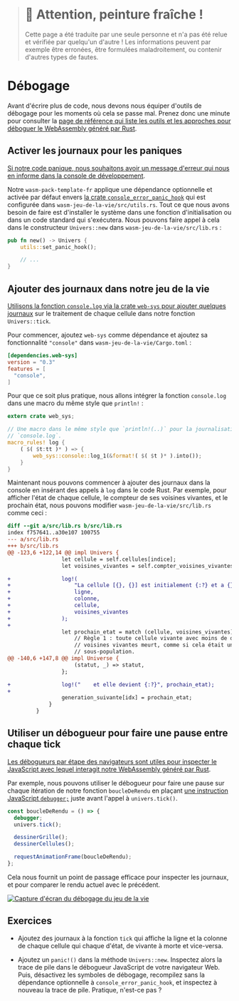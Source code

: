 > # 🚧 Attention, peinture fraîche !
>
> Cette page a été traduite par une seule personne et n'a pas été relue et
> vérifiée par quelqu'un d'autre ! Les informations peuvent par exemple être
> erronées, être formulées maladroitement, ou contenir d'autres types de fautes.

<!--
# Debugging
-->

# Débogage

<!--
Before we write much more code, we will want to have some debugging tools in our
belt for when things go wrong. Take a moment to review the [reference page
listing tools and approaches available for debugging Rust-generated
WebAssembly][reference-debugging].
-->

Avant d'écrire plus de code, nous devons nous équiper d'outils de débogage pour
les moments où cela se passe mal. Prenez donc une minute pour consulter la [page
de référence qui liste les outils et les approches pour déboguer le WebAssembly
généré par Rust][reference-debugging].

<!--
[reference-debugging]: ../reference/debugging.html
-->

[reference-debugging]: reference/debugging.html

<!--
## Enable Logging for Panics
-->

## Activer les journaux pour les paniques

<!--
[If our code panics, we want informative error messages to appear in the
developer console.](../reference/debugging.html#logging-panics)
-->

[Si notre code panique, nous souhaitons avoir un message d'erreur qui nous en
informe dans la console de
développement](reference/debugging.html#journaliser-les-paniques).

<!--
Our `wasm-pack-template` comes with an optional, enabled-by-default dependency
on [the `console_error_panic_hook` crate][panic-hook] that is configured in
`wasm-game-of-life/src/utils.rs`. All we need to do is install the hook in an
initialization function or common code path. We can call it inside the
`Universe::new` constructor in `wasm-game-of-life/src/lib.rs`:
-->

Notre `wasm-pack-template-fr` applique une dépendance optionnelle et activée par
défaut envers [la crate `console_error_panic_hook`][panic-hook] qui est
configurée dans `wasm-jeu-de-la-vie/src/utils.rs`. Tout ce que nous avons besoin
de faire est d'installer le système dans une fonction d'initialisation ou dans
un code standard qui s'exécutera. Nous pouvons faire appel à cela dans le
constructeur `Univers::new` dans `wasm-jeu-de-la-vie/src/lib.rs` :

<!--
```rust
pub fn new() -> Universe {
    utils::set_panic_hook();

    // ...
}
```
-->

```rust
pub fn new() -> Univers {
    utils::set_panic_hook();

    // ...
}
```

<!--
[panic-hook]: https://github.com/rustwasm/console_error_panic_hook
-->

[panic-hook]: https://github.com/rustwasm/console_error_panic_hook

<!--
## Add Logging to our Game of Life
-->

## Ajouter des journaux dans notre jeu de la vie

<!--
Let's [use the `console.log` function via the `web-sys` crate to add some
logging][logging] about each cell in our `Universe::tick` function.
-->

[Utilisons la fonction `console.log` via la crate `web-sys` pour ajouter
quelques journaux][logging] sur le traitement de chaque cellule dans notre
fonction `Univers::tick`.

<!--
First, add `web-sys` as a dependency and enable its `"console"` feature in
`wasm-game-of-life/Cargo.toml`:
-->

Pour commencer, ajoutez `web-sys` comme dépendance et ajoutez sa fonctionnalité
`"console"` dans `wasm-jeu-de-la-vie/Cargo.toml` :

<!--
```toml
[dependencies.web-sys]
version = "0.3"
features = [
  "console",
]
```
-->

```toml
[dependencies.web-sys]
version = "0.3"
features = [
  "console",
]
```

<!--
For ergonomics, we'll wrap the `console.log` function up in a `println!`-style
macro:
-->

Pour que ce soit plus pratique, nous allons intégrer la fonction `console.log`
dans une macro du même style que `println!` :

<!--
[logging]: ../reference/debugging.html#logging-with-the-console-apis
-->

[logging]: reference/debugging.html#journaliser-avec-les-api-de-console

<!--
```rust
extern crate web_sys;

// A macro to provide `println!(..)`-style syntax for `console.log` logging.
macro_rules! log {
    ( $( $t:tt )* ) => {
        web_sys::console::log_1(&format!( $( $t )* ).into());
    }
}
```
-->

```rust
extern crate web_sys;

// Une macro dans le même style que `println!(..)` pour la journalisation avec
// `console.log`.
macro_rules! log {
    ( $( $t:tt )* ) => {
        web_sys::console::log_1(&format!( $( $t )* ).into());
    }
}
```

<!--
Now, we can start logging messages to the console by inserting calls to `log` in
Rust code. For example, to log each cell's state, live neighbors count, and next
state, we could modify `wasm-game-of-life/src/lib.rs` like this:
-->

Maintenant nous pouvons commencer à ajouter des journaux dans la console en
insérant des appels à `log` dans le code Rust. Par exemple, pour afficher l'état
de chaque cellule, le compteur de ses voisines vivantes, et le prochain état,
nous pouvons modifier `wasm-jeu-de-la-vie/src/lib.rs` comme ceci :

<!--
```diff
diff --git a/src/lib.rs b/src/lib.rs
index f757641..a30e107 100755
--- a/src/lib.rs
+++ b/src/lib.rs
@@ -123,6 +122,14 @@ impl Universe {
                 let cell = self.cells[idx];
                 let live_neighbors = self.live_neighbor_count(row, col);

+                log!(
+                    "cell[{}, {}] is initially {:?} and has {} live neighbors",
+                    row,
+                    col,
+                    cell,
+                    live_neighbors
+                );
+
                 let next_cell = match (cell, live_neighbors) {
                     // Rule 1: Any live cell with fewer than two live neighbours
                     // dies, as if caused by underpopulation.
@@ -140,6 +147,8 @@ impl Universe {
                     (otherwise, _) => otherwise,
                 };

+                log!("    it becomes {:?}", next_cell);
+
                 next[idx] = next_cell;
             }
         }
```
-->

```diff
diff --git a/src/lib.rs b/src/lib.rs
index f757641..a30e107 100755
--- a/src/lib.rs
+++ b/src/lib.rs
@@ -123,6 +122,14 @@ impl Univers {
                 let cellule = self.cellules[indice];
                 let voisines_vivantes = self.compter_voisines_vivantes(ligne, colonne);

+                log!(
+                    "La cellule [{}, {}] est initialement {:?} et a {} voisines vivantes",
+                    ligne,
+                    colonne,
+                    cellule,
+                    voisines_vivantes
+                );
+
                 let prochain_etat = match (cellule, voisines_vivantes) {
                     // Règle 1 : toute cellule vivante avec moins de deux
                     // voisines vivantes meurt, comme si cela était un effet de
                     // sous-population.
@@ -140,6 +147,8 @@ impl Universe {
                     (statut, _) => statut,
                 };

+                log!("    et elle devient {:?}", prochain_etat);
+
                 generation_suivante[idx] = prochain_etat;
             }
         }
```

<!--
## Using a Debugger to Pause Between Each Tick
-->

## Utiliser un débogueur pour faire une pause entre chaque tick

<!--
[Browser's stepping debuggers are useful for inspecting the JavaScript that our
Rust-generated WebAssembly interacts
with.](../reference/debugging.html#using-a-debugger)
-->

[Les débogueurs par étape des navigateurs sont utiles pour inspecter le
JavaScript avec lequel interagit notre WebAssembly généré par
Rust](reference/debugging.html#utiliser-un-débogueur).

<!--
For example, we can use the debugger to pause on each iteration of our
`renderLoop` function by placing [a JavaScript `debugger;` statement][dbg-stmt]
above our call to `universe.tick()`.
-->

Par exemple, nous pouvons utiliser le débogueur pour faire une pause sur chaque
itération de notre fonction `boucleDeRendu` en plaçant [une instruction
JavaScript `debugger;`][dbg-stmt] juste avant l'appel à `univers.tick()`.

<!--
```js
const renderLoop = () => {
  debugger;
  universe.tick();

  drawGrid();
  drawCells();

  requestAnimationFrame(renderLoop);
};
```
-->

```js
const boucleDeRendu = () => {
  debugger;
  univers.tick();

  dessinerGrille();
  dessinerCellules();

  requestAnimationFrame(boucleDeRendu);
};
```

<!--
This provides us with a convenient checkpoint for inspecting logged messages,
and comparing the currently rendered frame to the previous one.
-->

Cela nous fournit un point de passage efficace pour inspecter les journaux, et
pour comparer le rendu actuel avec le précédent.

<!--
[dbg-stmt]: https://developer.mozilla.org/en-US/docs/Web/JavaScript/Reference/Statements/debugger
-->

[dbg-stmt]:
https://developer.mozilla.org/fr/docs/Web/JavaScript/Reference/Instructions/debugger

<!--
[![Screenshot of debugging the Game of Life](../images/game-of-life/debugging.png)](../images/game-of-life/debugging.png)
-->

[![Capture d'écran du débogage du jeu de la
vie](images/game-of-life/debugging.png)](images/game-of-life/debugging.png)

<!--
## Exercises
-->

## Exercices

<!--
* Add logging to the `tick` function that records the row and column of each
  cell that transitioned states from live to dead or vice versa.
-->

* Ajoutez des journaux à la fonction `tick` qui affiche la ligne et la colonne
  de chaque cellule qui chaque d'état, de vivante à morte et vice-versa.

<!--
* Introduce a `panic!()` in the `Universe::new` method. Inspect the panic's
  backtrace in your Web browser's JavaScript debugger. Disable debug symbols,
  rebuild without the `console_error_panic_hook` optional dependency, and
  inspect the stack trace again. Not as useful is it?
-->

* Ajoutez un `panic!()` dans la méthode `Univers::new`. Inspectez alors la trace
  de pile dans le débogueur JavaScript de votre navigateur Web. Puis, désactivez
  les symboles de débogage, recompilez sans la dépendance optionnelle à
  `console_error_panic_hook`, et inspectez à nouveau la trace de pile. Pratique,
  n'est-ce pas ?
